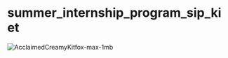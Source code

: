 # summer_internship_program_sip_kiet

   ![AcclaimedCreamyKitfox-max-1mb](https://user-images.githubusercontent.com/65655892/134227410-fe35bf38-5990-4a99-8c47-add4c50238ff.gif)

